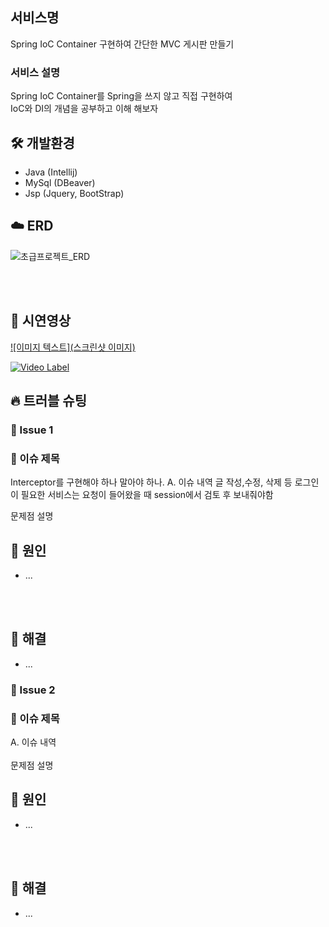 ## 서비스명
Spring IoC Container 구현하여 간단한 MVC 게시판 만들기

### 서비스 설명
Spring IoC Container를 Spring을 쓰지 않고 직접 구현하여 <br />
IoC와 DI의 개념을 공부하고 이해 해보자

## 🛠 개발환경
- Java (Intellij)
- MySql (DBeaver)
- Jsp (Jquery, BootStrap)

## ☁️ ERD

![초급프로젝트_ERD](https://i.imgur.com/NuLQFMU.png)

<br>
<br>

## 👀 시연영상
[![이미지 텍스트](스크린샷 이미지)](유투브링크)

[![Video Label](http://img.youtube.com/vi/'유튜브주소의id'/0.jpg)](https://youtu.be/'유튜브주소의id')

## 🔥 트러블 슈팅

### 🚨 Issue 1
### 🚧 이슈 제목
Interceptor를 구현해야 하나 말아야 하나.
A. 이슈 내역
글 작성,수정, 삭제 등 로그인이 필요한 서비스는
요청이 들어왔을 때 session에서 검토 후 보내줘야함

문제점 설명
<br>
## 🛑 원인
- ...
<br>
<br>

## 🚥 해결
- ...

### 🚨 Issue 2
### 🚧 이슈 제목

A. 이슈 내역
<br>
<br>
문제점 설명
<br>
## 🛑 원인
- ...
<br>
<br>

## 🚥 해결
- ...
